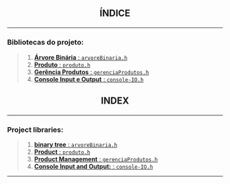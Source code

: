 
## <p align = center> **ÍNDICE** <p>

---

### Bibliotecas do projeto:

> 1. [**Árvore Binária** : ``arvoreBinaria.h``](arvoreBinaria.md#Português)
> 2. [**Produto** : ``produto.h``](produto.md#português)
> 3. [**Gerência Produtos** : ``gerenciaProdutos.h``](gerenciaProdutos.md#português)
> 4. [**Console Input e Output** : ``console-IO.h``](console-IO.md#português)


## <p align = center> **INDEX** <p>

---

### Project libraries:

> 1. [**binary tree** : ``arvoreBinaria.h``](arvoreBinaria.md#english)
> 2. [**Product** : ``produto.h``](produto.md#english)
> 3. [**Product Management** : ``gerenciaProdutos.h``](gerenciaProdutos.md#english)
> 5. [**Console Input and Output:** : ``console-IO.h``](console-IO.md#english)

---
